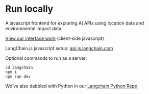 # Run locally

A javascript frontend for exploring AI APIs using location data and environmental impact data.

[View our interface work](LangChainJSApp) (client-side javascript)

LangChain.js javascript setup: [api.js.langchain.com](https://api.js.langchain.com)

Optional commands to run as a server:

	cd langchain
	npm i
	npm run dev


We've also dabbled with Python in our [Langchain Python Repo](https://github.com/ModelEarth/langchain)

<!--
Not needed since 100% client-side
cd server
-->